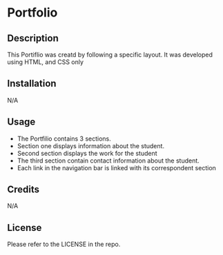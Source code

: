 # Portfolio

## Description

This Portiflio was creatd by following a specific layout. It was developed using HTML, and CSS only

## Installation

N/A

## Usage

- The Portfilio contains 3 sections.
- Section one displays information about the student.
- Second section displays the work for the student
- The third section contain contact information about the student.
- Each link in the navigation bar is linked with its correspondent section

## Credits

N/A

## License

Please refer to the LICENSE in the repo.
